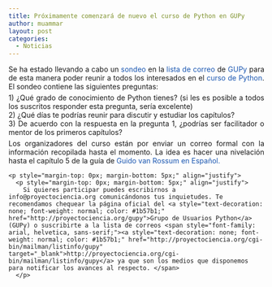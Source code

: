 ```yaml
---
title: Próximamente comenzará de nuevo el curso de Python en GUPy
author: muammar
layout: post
categories:
  - Noticias
---
```

<p style="margin-top: 0px; margin-bottom: 5px;" align="justify">
  Se ha estado llevando a cabo un <a style="text-decoration: none; font-weight: normal; color: #1b57b1;" href="http://proyectociencia.org/pipermail/gupy/2009-June/000057.html" target="_blank">sondeo</a> en la <a style="text-decoration: none; font-weight: normal; color: #1b57b1;" href="http://proyectociencia.orgcgi-bin/mailman/listinfo/gupy" target="_blank">lista de correo</a> de <a style="text-decoration: none; font-weight: normal; color: #1b57b1;" href="http://proyectociencia.org/gupy" target="_blank">GUPy</a> para de esta manera poder reunir a todos los interesados en el <a style="text-decoration: none; font-weight: normal; color: #1b57b1;" href="http://proyectociencia.org/moodle/" target="_blank">curso de Python</a>. El sondeo contiene las siguientes preguntas:
</p>

<p style="margin-top: 0px; margin-bottom: 5px;" align="justify">
  <p style="margin-top: 0px; margin-bottom: 5px;" align="justify">
    1) ¿Qué grado de conocimiento de Python tienes? (si les es posible a todos los suscritos responder esta pregunta, sería excelente)<br /> 2) ¿Qué días te podrías reunir para discutir y estudiar los capítulos?<br /> 3) De acuerdo con la respuesta en la pregunta 1, ¿podrías ser facilitador o mentor de los primeros capítulos?
  </p>
  
  <p style="margin-top: 0px; margin-bottom: 5px;" align="justify">
    <p style="margin-top: 0px; margin-bottom: 5px;" align="justify">
      Los organizadores del curso están por enviar un correo formal con la información recopilada hasta el momento. La idea es hacer una nivelación hasta el capítulo 5 de la guía de <a style="text-decoration: none; font-weight: normal; color: #1b57b1;" href="http://pyspanishdoc.sourceforge.net/tut/tut.html" target="_blank">Guido van Rossum en Español.</a>
    </p>
    
    <p style="margin-top: 0px; margin-bottom: 5px;" align="justify">
      <p style="margin-top: 0px; margin-bottom: 5px;" align="justify">
        Si quieres participar puedes escribirnos a info@proyectociencia.org comunicándonos tus inquietudes. Te recomendamos chequear la página oficial del <a style="text-decoration: none; font-weight: normal; color: #1b57b1;" href="http://proyectociencia.org/gupy">Grupo de Usuarios Python</a> (GUPy) o suscribirte a la lista de correos <span style="font-family: arial, helvetica, sans-serif;"><a style="text-decoration: none; font-weight: normal; color: #1b57b1;" href="http://proyectociencia.org/cgi-bin/mailman/listinfo/gupy" target="_blank">http://proyectociencia.org/cgi-bin/mailman/listinfo/gupy</a> ya que son los medios que disponemos para notificar los avances al respecto. </span>
      </p>
